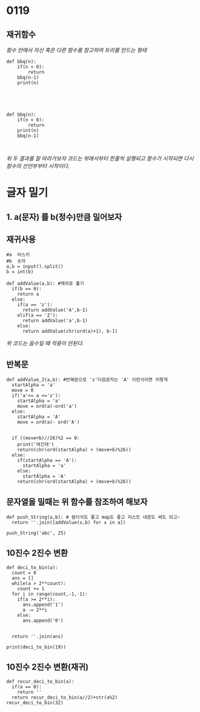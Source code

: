 # 0119
## 재귀함수

*함수 안에서 자신 혹은 다른 함수를 참고하여 트리를 만드는 형태*


```
def bbq(n):
    if(n < 0):
        return 
    bbq(n-1)
    print(n)



```


```


def bbq(n):
    if(n < 0):
        return 
    print(n)
    bbq(n-1)
    


```
*위 두 결과를 잘 따라가보자*
*코드는 위에서부터 한줄씩 실행되고 함수가 시작되면 다시  함수의 선언부부터 시작이다.*

# 글자 밀기

## 1. a(문자) 를 b(정수)만큼 밀어보자
## 재귀사용
```
#a  아스키
#b  숫자
a,b = input().split()
b = int(b)

def addValue(a,b): #재귀로 풀기
  if(b == 0):
    return a
  else:
    if(a == 'z'):
      return addValue('A',b-1)
    elif(a == 'Z'):
      return addValue('a',b-1)
    else:
      return addValue(chr(ord(a)+1), b-1)

```

*위 코드는 음수일 때 적용이 안된다.*
## 반복문
```
def addValue_2(a,b): #반복문으로 'z'다음문자는 'A' 이런식이면 이렇게
  startAlpha = 'a'
  move = 0
  if('a'<= a <='z'):
    startAlpha = 'a'
    move = ord(a)-ord('a')
  else:
    startAlpha = 'A'
    move = ord(a)- ord('A')


  if ((move+b)//26)%2 == 0:
    print('여긴데')
    return(chr(ord(startAlpha) + (move+b)%26))
  else:
    if(startAlpha == 'A'):
      startAlpha = 'a'
    else:
      startAlpha = 'A'
    return(chr(ord(startAlpha) + (move+b)%26))
```

## 문자열을 밀때는 위 함수를 참조하여 해보자
```
def push_String(a,b): # 람다식도 좋고 map도 좋고 리스트 내장도 써도 되고~ 
  return ''.join([addValue(x,b) for x in a])

push_String('abc', 25)
```


## 10진수 2진수 변환
```
def deci_to_bin(a):
  count = 0
  ans = []
  while(a > 2**count):
    count += 1
  for i in range(count,-1,-1):
    if(a >= 2**i):
      ans.append('1')
      a -= 2**i
    else:
      ans.append('0')


  return ''.join(ans)

print(deci_to_bin(19))

```

## 10진수 2진수 변환(재귀)

```
def recur_deci_to_bin(a):
  if(a == 0):
    return ''
  return recur_deci_to_bin(a//2)+str(a%2)
recur_deci_to_bin(32)
```